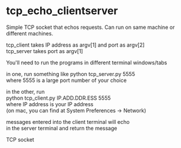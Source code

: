 # tcp_echo_clientserver
Simple TCP socket that echos requests. Can run on same machine or different machines. 

tcp_client takes IP address as argv[1] and port as argv[2]   
tcp_server takes port as argv[1]   
  
You'll need to run the programs in different terminal windows/tabs   

in one, run something like
python tcp_server.py 5555  
where 5555 is a large port number of your choice 

in the other, run  
python tcp_client.py IP.ADD.DDR.ESS 5555  
where IP address is your IP address  
(on mac, you can find at System Preferences -> Network)    

messages entered into the client terminal will echo  
in the server terminal and return the message  

TCP socket 
